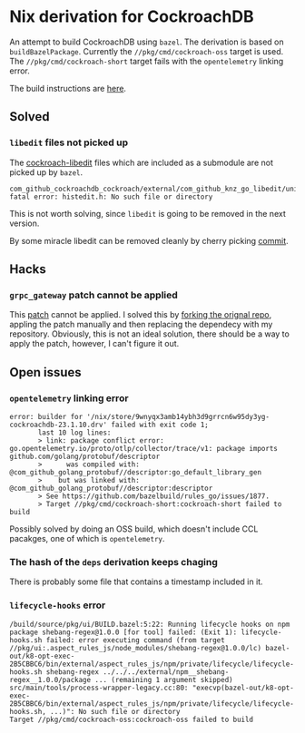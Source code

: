# Nix derivation for CockroachDB

An attempt to build CockroachDB using ```bazel```.
The derivation is based on ```buildBazelPackage```. 
Currently the ```//pkg/cmd/cockroach-oss``` target is used.
The ```//pkg/cmd/cockroach-short``` target fails with the ```opentelemetry``` linking error.

The build instructions are [here](https://cockroachlabs.atlassian.net/wiki/spaces/CRDB/pages/2221703221/Developing+with+Bazel).

## Solved

### ```libedit``` files not picked up

The [cockroach-libedit](https://github.com/cockroachdb/libedit) files which are included as a submodule are not picked up by ```bazel```.
```console
com_github_cockroachdb_cockroach/external/com_github_knz_go_libedit/unix/editline_unix.go:40:11: fatal error: histedit.h: No such file or directory
```
This is not worth solving, since ```libedit``` is going to be removed in the next version.

By some miracle libedit can be removed cleanly by cherry picking [commit](https://github.com/cockroachdb/cockroach/pull/105282/commits/1d39c48e32bb5847fcca363b8518b6db87485bf7).

## Hacks

### ```grpc_gateway``` patch cannot be applied

This [patch](https://github.com/cockroachdb/cockroach/blob/v23.1.10/build/patches/com_github_grpc_ecosystem_grpc_gateway.patch) cannot be applied.
I solved this by [forking the orignal repo](https://github.com/brokenpylons/grpc-gateway), appling the patch manually and then replacing the dependecy with my repository.
Obviously, this is not an ideal solution, there should be a way to apply the patch, however, I can't figure it out.

## Open issues

### ```opentelemetry``` linking error
```console
error: builder for '/nix/store/9wnyqx3amb14ybh3d9grrcn6w95dy3yg-cockroachdb-23.1.10.drv' failed with exit code 1;
       last 10 log lines:
       > link: package conflict error: go.opentelemetry.io/proto/otlp/collector/trace/v1: package imports github.com/golang/protobuf/descriptor
       > 	  was compiled with: @com_github_golang_protobuf//descriptor:go_default_library_gen
       > 	but was linked with: @com_github_golang_protobuf//descriptor:descriptor
       > See https://github.com/bazelbuild/rules_go/issues/1877.
       > Target //pkg/cmd/cockroach-short:cockroach-short failed to build
```
Possibly solved by doing an OSS build, which doesn't include CCL pacakges, one of which is ```opentelemetry```.

### The hash of the ```deps``` derivation keeps chaging

There is probably some file that contains a timestamp included in it.

### ```lifecycle-hooks``` error
```console
/build/source/pkg/ui/BUILD.bazel:5:22: Running lifecycle hooks on npm package shebang-regex@1.0.0 [for tool] failed: (Exit 1): lifecycle-hooks.sh failed: error executing command (from target //pkg/ui:.aspect_rules_js/node_modules/shebang-regex@1.0.0/lc) bazel-out/k8-opt-exec-2B5CBBC6/bin/external/aspect_rules_js/npm/private/lifecycle/lifecycle-hooks.sh shebang-regex ../../../external/npm__shebang-regex__1.0.0/package ... (remaining 1 argument skipped)
src/main/tools/process-wrapper-legacy.cc:80: "execvp(bazel-out/k8-opt-exec-2B5CBBC6/bin/external/aspect_rules_js/npm/private/lifecycle/lifecycle-hooks.sh, ...)": No such file or directory
Target //pkg/cmd/cockroach-oss:cockroach-oss failed to build
```


